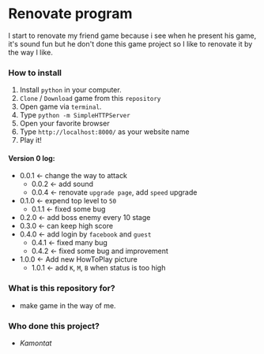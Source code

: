 # Renovate program #

I start to renovate my friend game because i see when he present his game, it's sound fun but he don't done this game project so I like to renovate it by the way I like.

### How to install ###
 1) Install `python` in your computer.
 2) `Clone` / `Download` game from this `repository`
 3) Open game via `terminal`.
 4) Type `python -m SimpleHTTPServer`
 5) Open your favorite browser
 6) Type `http://localhost:8000/` as your website name
 7) Play it!

#### Version 0 log:

- 0.0.1 <- change the way to attack
    - 0.0.2 <- add sound
    - 0.0.4 <- renovate `upgrade page`, add `speed` upgrade
- 0.1.0 <- expend top level to `50`
    - 0.1.1 <- fixed some bug
- 0.2.0 <- add boss enemy every 10 stage
- 0.3.0 <- can keep high score
- 0.4.0 <- add login by `facebook` and `guest`
    - 0.4.1 <- fixed many bug
    - 0.4.2 <- fixed some bug and improvement
- 1.0.0 <- Add new HowToPlay picture
    - 1.0.1 <- add `K`, `M`, `B` when status is too high

### What is this repository for? ###

- make game in the way of me.

### Who done this project? ###

- *Kamontat*